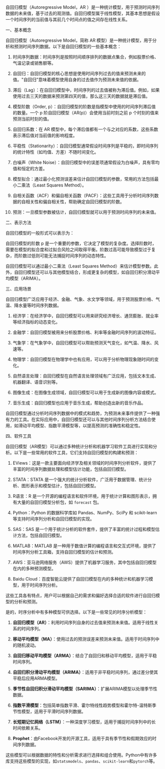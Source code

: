自回归模型（Autoregressive Model，AR ）是一种统计模型，用于预测时间序列数据的未来值，基于过去的观测值。自回归模型属于线性模型，其基本思想是假设一个时间序列的当前值与其前几个时间点的值之间存在线性关系。

一、基本概念

自回归模型（Autoregressive Model，简称 AR 模型）是一种统计模型，用于分析和预测时间序列数据。以下是自回归模型的一些基本概念：

1. 时间序列数据：时间序列是按照时间顺序排列的数据点集合，例如股票价格、气温记录或销售额等。

2. 自回归：自回归模型的核心思想是使用时间序列过去的值来预测未来的值。"自回归"意味着模型使用自身的过去值作为预测未来值的依据。

3. 滞后（Lag）：在自回归模型中，时间序列的过去值被称为滞后值。例如，如果使用过去三天的数据来预测第四天的值，那么这三天的数据就是滞后值。

4. 模型阶数（Order, p）：自回归模型的阶数是指模型中使用的时间序列滞后值的数量。一个 p 阶自回归模型（AR(p)）会使用当前时刻之前 p 个时刻的值来预测当前时刻的值。

5. 自回归系数：在 AR 模型中，每个滞后值都有一个与之对应的系数，这些系数表示滞后值对当前值的影响程度。

6. 平稳性（Stationarity）：自回归模型通常假设时间序列是平稳的，即时间序列的统计特性（如均值、方差）不随时间变化。

7. 白噪声（White Noise）：自回归模型中的误差项通常假设为白噪声，具有零均值和恒定的方差。

8. 模型拟合：通过最小化预测误差来估计自回归模型的参数，常用的方法包括最小二乘法（Least Squares Method）。

9. 自相关函数（ACF）和偏自相关函数（PACF）：这些工具用于分析时间序列数据的自相关性和偏自相关性，帮助确定自回归模型的阶数。

10. 预测：一旦模型参数被估计，自回归模型就可以用于预测时间序列的未来值。

二、表示方法

自回归模型的一般形式可以表示为：


自回归模型的阶数 p 是一个重要的参数，它决定了模型的复杂度。选择阶数时，需要在模型的拟合度和过拟合风险之间取得平衡。阶数过高可能导致模型过于复杂，而阶数过低则可能无法捕捉时间序列的动态特性。

自回归模型可以通过最小二乘法（Least Squares Method）来估计模型参数。此外，自回归模型还可以与其他模型结合，形成更复杂的模型，如自回归积分滑动平均模型（ARIMA）。

三、应用场景

自回归模型广泛应用于经济、金融、气象、水文学等领域，用于预测股票价格、气温、降水量等时间序列数据。

1. 经济学：在经济学中，自回归模型可以用来研究经济增长、通货膨胀、就业率等经济指标的动态变化。

2. 金融学：自回归模型被用来分析股票价格、利率等金融时间序列的波动特征。

3. 气象学：在气象学中，自回归模型可以帮助预测天气变化，如气温、降水、风速等。

4. 物理学：自回归模型在物理学中也有应用，可以用于分析物理现象随时间的变化。

5. 自然语言处理：自回归模型在自然语言处理领域有广泛应用，包括文本生成、机器翻译、语音识别等。

6. 图像生成：在图像生成领域，自回归模型可以用于生成新的图像内容或模式。

7. 音乐生成：自回归模型也应用于音乐生成，帮助创造出新的音乐作品。

自回归模型通过分析时间序列数据中的模式和趋势，为预测未来事件提供了一种强有力的工具。在实际应用中，自回归模型还可以与其他时间序列分析方法结合使用，如滑动平均模型、指数平滑模型等，以提高预测的准确性和稳定性。

四、软件工具

自回归模型（AR模型）可以通过多种统计分析和机器学习软件工具进行实现和分析。以下是一些常用的软件工具，它们支持自回归模型的构建和预测：

1. EViews：这是一款主要面向经济学及相关领域的时间序列分析软件，提供了丰富的时间序列数据处理和模型估计功能，包括自回归模型。

2. STATA：STATA 是一个强大的统计分析软件，广泛用于数据管理、统计分析、图形表示和模型估计，包括自回归模型。

3. R语言：R 是一个开源的编程语言和软件环境，用于统计计算和图形表示，拥有大量的自回归模型分析包，如 `forecast` 包。

4. Python：Python 的数据科学库如 Pandas、NumPy、SciPy 和 scikit-learn 等支持时间序列分析和自回归模型的实现。

5. SAS：SAS 是一个用于统计分析的软件套件，提供了丰富的统计过程和模型估计方法，包括自回归模型。

6. MATLAB：MATLAB 是一种用于数值计算的编程语言和交互式环境，提供了时间序列分析工具箱，支持自回归模型的估计和预测。

7. AWS：亚马逊网络服务（AWS）提供了机器学习服务，其中包括自回归模型在内的多种预测模型。

8. Baidu Cloud：百度智能云提供了自回归模型在内的多种统计和机器学习模型，用于时间序列分析。

这些工具各有特点，用户可以根据自己的需求和偏好选择合适的软件进行自回归模型的分析和预测。


是的，时序分析中有多种模型可供选择。以下是一些常见的时序分析模型：

1. **自回归模型（AR）**：利用时间序列自身的过去值来预测未来值。适用于线性关系的时间序列。

2. **移动平均模型（MA）**：使用过去的预测误差来预测未来值。适用于时间序列中的随机波动。

3. **自回归移动平均模型（ARMA）**：结合了自回归和移动平均模型，适用于平稳时间序列。

4. **自回归积分滑动平均模型（ARIMA）**：适用于非平稳时间序列，通过差分使其平稳后应用ARMA模型。

5. **季节性自回归积分滑动平均模型（SARIMA）**：扩展ARIMA模型以处理季节性数据。

6. **指数平滑模型**：包括简单指数平滑、霍尔特线性趋势模型和霍尔特-温特斯季节性模型，适用于平滑时间序列数据。

7. **长短期记忆网络（LSTM）**：一种深度学习模型，适用于捕捉时间序列中的长时间依赖关系。

8. **Prophet**：由Facebook开发的开源工具，适用于具有季节性和假期效应的时间序列数据。

这些模型可以根据数据的特性和分析需求进行选择和组合使用。Python中有许多库支持这些模型的实现，如`statsmodels`、`pandas`、`scikit-learn`和`pytorch`等。
